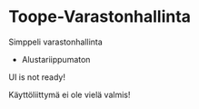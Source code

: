 # Toope-Varastonhallinta
Simppeli varastonhallinta

- Alustariippumaton

UI is not ready!

Käyttöliittymä ei ole vielä valmis!
